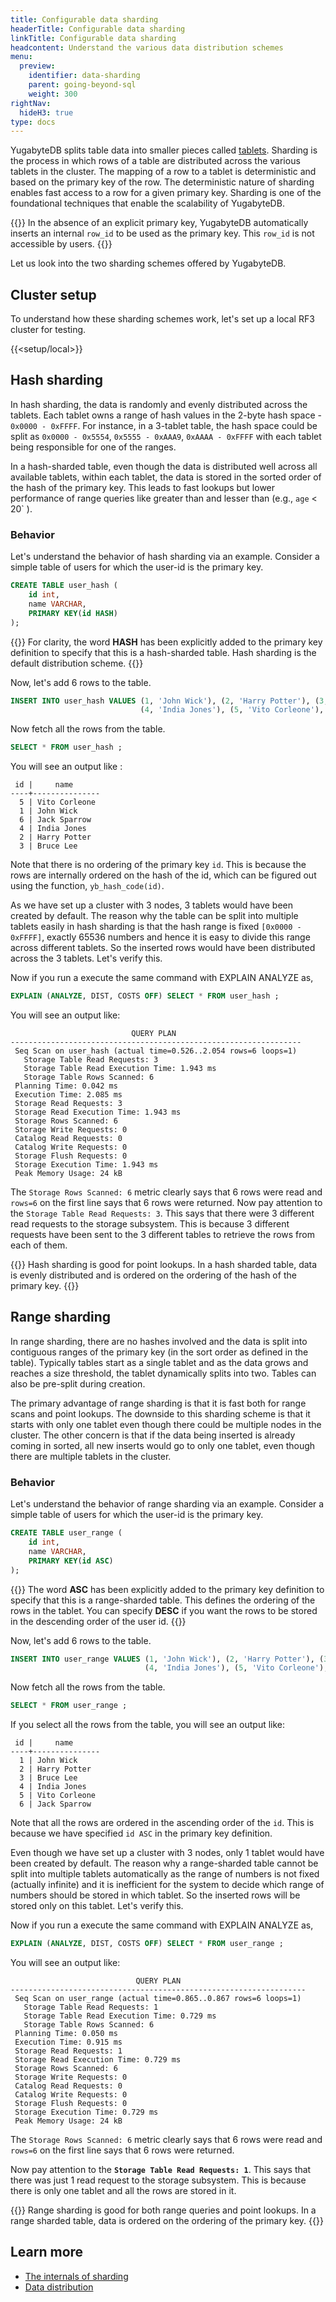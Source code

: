 ```yaml
---
title: Configurable data sharding
headerTitle: Configurable data sharding
linkTitle: Configurable data sharding
headcontent: Understand the various data distribution schemes
menu:
  preview:
    identifier: data-sharding
    parent: going-beyond-sql
    weight: 300
rightNav:
  hideH3: true
type: docs
---
```


YugabyteDB splits table data into smaller pieces called [tablets](../../../architecture/key-concepts/#tablet).
Sharding is the process in which rows of a table are distributed across the various tablets in the cluster. The mapping of a row to a tablet is deterministic and based on the primary key of the row. The deterministic nature of sharding enables fast access to a row for a given primary key. Sharding is one of the foundational techniques that enable the scalability of YugabyteDB.

{{<note>}}
In the absence of an explicit primary key, YugabyteDB automatically inserts an internal `row_id` to be used as the primary key. This `row_id` is not accessible by users.
{{</note>}}

Let us look into the two sharding schemes offered by YugabyteDB.

## Cluster setup

To understand how these sharding schemes work, let's set up a local RF3 cluster for testing.

{{<setup/local>}}

## Hash sharding

In hash sharding, the data is randomly and evenly distributed across the tablets. Each tablet owns a range of hash values in the 2-byte hash space - `0x0000 - 0xFFFF`. For instance, in a 3-tablet table, the hash space could be split as `0x0000 - 0x5554`, `0x5555 - 0xAAA9`, `0xAAAA - 0xFFFF` with each tablet being responsible for one of the ranges.

In a hash-sharded table, even though the data is distributed well across all available tablets, within each tablet, the data is stored in the sorted order of the hash of the primary key. This leads to fast lookups but lower performance of range queries like greater than and lesser than (e.g., `age` < 20` ).

### Behavior

Let's understand the behavior of hash sharding via an example. Consider a simple table of users for which the user-id is the primary key.

```sql
CREATE TABLE user_hash (
    id int,
    name VARCHAR,
    PRIMARY KEY(id HASH)
);
```

{{<note>}}
For clarity, the word **HASH** has been explicitly added to the primary key definition to specify that this is a hash-sharded table. Hash sharding is the default distribution scheme.
{{</note>}}

Now, let's add 6 rows to the table.

```sql
INSERT INTO user_hash VALUES (1, 'John Wick'), (2, 'Harry Potter'), (3, 'Bruce Lee'),
                             (4, 'India Jones'), (5, 'Vito Corleone'), (6, 'Jack Sparrow');
```

Now fetch all the rows from the table.

```sql
SELECT * FROM user_hash ;
```

You will see an output like :

```caddyfile{.nocopy}
 id |     name
----+---------------
  5 | Vito Corleone
  1 | John Wick
  6 | Jack Sparrow
  4 | India Jones
  2 | Harry Potter
  3 | Bruce Lee
```

Note that there is no ordering of the primary key `id`. This is because the rows are internally ordered on the hash of the id, which can be figured out using the function, `yb_hash_code(id)`.

As we have set up a cluster with 3 nodes, 3 tablets would have been created by default. The reason why the table can be split into multiple tablets easily in hash sharding is that the hash range is fixed `[0x0000 - 0xFFFF]`, exactly 65536 numbers and hence it is easy to divide this range across different tablets. So the inserted rows would have been distributed across the 3 tablets.   Let's verify this.

Now if you run a execute the same command with EXPLAIN ANALYZE as,

```sql
EXPLAIN (ANALYZE, DIST, COSTS OFF) SELECT * FROM user_hash ;
```

You will see an output like:

```puppet{.nocopy}
                           QUERY PLAN
-----------------------------------------------------------------
 Seq Scan on user_hash (actual time=0.526..2.054 rows=6 loops=1)
   Storage Table Read Requests: 3
   Storage Table Read Execution Time: 1.943 ms
   Storage Table Rows Scanned: 6
 Planning Time: 0.042 ms
 Execution Time: 2.085 ms
 Storage Read Requests: 3
 Storage Read Execution Time: 1.943 ms
 Storage Rows Scanned: 6
 Storage Write Requests: 0
 Catalog Read Requests: 0
 Catalog Write Requests: 0
 Storage Flush Requests: 0
 Storage Execution Time: 1.943 ms
 Peak Memory Usage: 24 kB
```

The `Storage Rows Scanned: 6` metric clearly says that 6 rows were read and `rows=6` on the first line says that 6 rows were returned. Now pay attention to the `Storage Table Read Requests: 3`. This says that there were 3 different read requests to the storage subsystem. This is because 3 different requests have been sent to the 3 different tables to retrieve the rows from each of them.

{{<tip title="Remember">}}
Hash sharding is good for point lookups. In a hash sharded table, data is evenly distributed and is ordered on the ordering of the hash of the primary key.
{{</tip>}}

## Range sharding

In range sharding, there are no hashes involved and the data is split into contiguous ranges of the primary key (in the sort order as defined in the table). Typically tables start as a single tablet and as the data grows and reaches a size threshold, the tablet dynamically splits into two. Tables can also be pre-split during creation.

The primary advantage of range sharding is that it is fast both for range scans and point lookups. The downside to this sharding scheme is that it starts with only one tablet even though there could be multiple nodes in the cluster. The other concern is that if the data being inserted is already coming in sorted, all new inserts would go to only one tablet, even though there are multiple tablets in the cluster.

### Behavior

Let's understand the behavior of range sharding via an example. Consider a simple table of users for which the user-id is the primary key.

```sql
CREATE TABLE user_range (
    id int,
    name VARCHAR,
    PRIMARY KEY(id ASC)
);
```

{{<note>}}
The word **ASC** has been explicitly added to the primary key definition to specify that this is a range-sharded table. This defines the ordering of the rows in the tablet. You can specify **DESC** if you want the rows to be stored in the descending order of the user id.
{{</note>}}

Now, let's add 6 rows to the table.

```sql
INSERT INTO user_range VALUES (1, 'John Wick'), (2, 'Harry Potter'), (3, 'Bruce Lee'),
                              (4, 'India Jones'), (5, 'Vito Corleone'), (6, 'Jack Sparrow');
```

Now fetch all the rows from the table.

```sql
SELECT * FROM user_range ;
```

If you select all the rows from the table, you will see an output like:

```caddyfile{.nocopy}
 id |     name
----+---------------
  1 | John Wick
  2 | Harry Potter
  3 | Bruce Lee
  4 | India Jones
  5 | Vito Corleone
  6 | Jack Sparrow
```

Note that all the rows are ordered in the ascending order of the `id`. This is because we have specified `id ASC` in the primary key definition.

Even though we have set up a cluster with 3 nodes, only 1 tablet would have been created by default. The reason why a range-sharded table cannot be split into multiple tablets automatically as the range of numbers is not fixed (actually infinite) and it is inefficient for the system to decide which range of numbers should be stored in which tablet. So the inserted rows will be stored only on this tablet. Let's verify this.

Now if you run a execute the same command with EXPLAIN ANALYZE as,

```sql
EXPLAIN (ANALYZE, DIST, COSTS OFF) SELECT * FROM user_range ;
```

You will see an output like:

```puppet{.nocopy}
                            QUERY PLAN
------------------------------------------------------------------
 Seq Scan on user_range (actual time=0.865..0.867 rows=6 loops=1)
   Storage Table Read Requests: 1
   Storage Table Read Execution Time: 0.729 ms
   Storage Table Rows Scanned: 6
 Planning Time: 0.050 ms
 Execution Time: 0.915 ms
 Storage Read Requests: 1
 Storage Read Execution Time: 0.729 ms
 Storage Rows Scanned: 6
 Storage Write Requests: 0
 Catalog Read Requests: 0
 Catalog Write Requests: 0
 Storage Flush Requests: 0
 Storage Execution Time: 0.729 ms
 Peak Memory Usage: 24 kB
 ```

The `Storage Rows Scanned: 6` metric clearly says that 6 rows were read and `rows=6` on the first line says that 6 rows were returned.

Now pay attention to the **`Storage Table Read Requests: 1`**. This says that there was just 1  read request to the storage subsystem. This is because there is only one tablet and all the rows are stored in it.

{{<tip title="Remember">}}
Range sharding is good for both range queries and point lookups. In a range sharded table, data is ordered on the ordering of the primary key.
{{</tip>}}

## Learn more

- [The internals of sharding](../../../architecture/docdb-sharding/sharding)
- [Data distribution](../../linear-scalability/data-distribution)